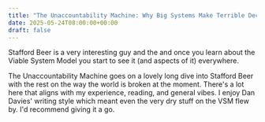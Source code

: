 ```yaml
---
title: "The Unaccountability Machine: Why Big Systems Make Terrible Decisions - and How The World Lost its Mind"
date: 2025-05-24T08:00:00+00:00
draft: false
---
```


Stafford Beer is a very interesting guy and the and once you learn about the Viable System Model you start to see it (and aspects of it) everywhere. 

The Unaccountability Machine goes on a lovely long dive into Stafford Beer with the rest on the way the world is broken at the moment. There's a lot here that aligns with my experience, reading, and general vibes. I enjoy Dan Davies' writing style which meant even the very dry stuff on the VSM flew by. I'd recommend giving it a go.